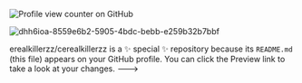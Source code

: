 ![Profile view counter on GitHub](https://komarev.com/ghpvc/?username=cerealkillerzz)

![dhh6ioa-8559e6b2-5905-4bdc-bebb-e259b32b7bbf](https://github.com/user-attachments/assets/64634eb6-9fd6-4b5e-8208-8a481bedcee3)



erealkillerzz/cerealkillerzz is a ✨ special ✨ repository because its `README.md` (this file) appears on your GitHub profile.
You can click the Preview link to take a look at your changes.
--->

